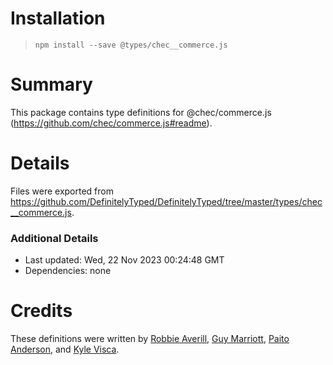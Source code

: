 # Installation
> `npm install --save @types/chec__commerce.js`

# Summary
This package contains type definitions for @chec/commerce.js (https://github.com/chec/commerce.js#readme).

# Details
Files were exported from https://github.com/DefinitelyTyped/DefinitelyTyped/tree/master/types/chec__commerce.js.

### Additional Details
 * Last updated: Wed, 22 Nov 2023 00:24:48 GMT
 * Dependencies: none

# Credits
These definitions were written by [Robbie Averill](https://github.com/robbieaverill), [Guy Marriott](https://github.com/ScopeyNZ), [Paito Anderson](https://github.com/PaitoAnderson), and [Kyle Visca](https://github.com/kvisca).
